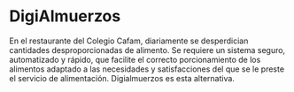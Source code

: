 # DigiAlmuerzos
En el restaurante del Colegio Cafam, diariamente se desperdician cantidades desproporcionadas de alimento. Se requiere un sistema seguro, automatizado y rápido, que facilite el correcto porcionamiento de los alimentos adaptado a las necesidades y satisfacciones del que se le preste el servicio de alimentación. Digialmuerzos es esta alternativa.
